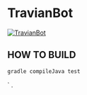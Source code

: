 # TravianBot

[ ![TravianBot](https://app.codeship.com/projects/9eb07ad0-5d81-0135-77a0-1eebb642e56d/status?branch=master)](https://app.codeship.com/projects/238207)

## HOW TO BUILD
```groovy 
gradle compileJava test
```
`
.
